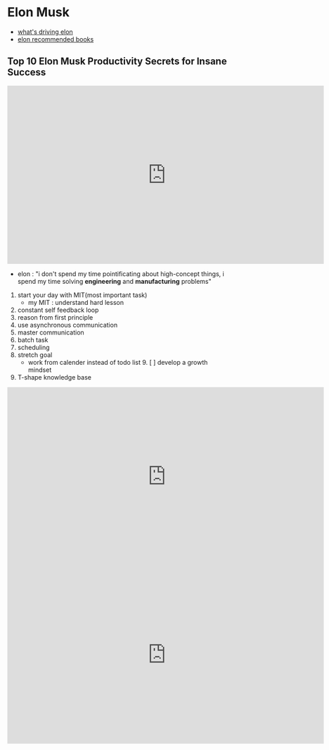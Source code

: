 # Elon Musk

- [what's driving elon](https://www.wired.co.uk/article/whats-driving-elon-musk)
- [elon recommended books](https://mostrecommendedbooks.com/elon-musk-books)

## Top 10 Elon Musk Productivity Secrets for Insane Success

<iframe width="720" height="405" src="https://www.youtube.com/embed/TOQCh2ukyIQ" title="YouTube video player" frameborder="0" allow="accelerometer; autoplay; clipboard-write; encrypted-media; gyroscope; picture-in-picture" allowfullscreen></iframe>

- elon : "i don't spend my time pointificating about high-concept things, i spend my time solving **engineering** and **manufacturing** problems"

1. start your day with MIT(most important task)
      - my MIT : understand hard lesson
2. constant self feedback loop
3. reason from first principle
4. use asynchronous communication
5. master communication
6. batch task
7. scheduling
8. stretch goal
      - work from calender instead of todo list 9. [ ] develop a growth mindset
9. T-shape knowledge base

<iframe width="720" height="405" src="https://www.youtube.com/embed/q-g7BPdSmP4" title="YouTube video player" frameborder="0" allow="accelerometer; autoplay; clipboard-write; encrypted-media; gyroscope; picture-in-picture" allowfullscreen></iframe>
<iframe width="720" height="405" src="https://www.youtube.com/embed/iuNJLtj10Lg" title="YouTube video player" frameborder="0" allow="accelerometer; autoplay; clipboard-write; encrypted-media; gyroscope; picture-in-picture" allowfullscreen></iframe>
